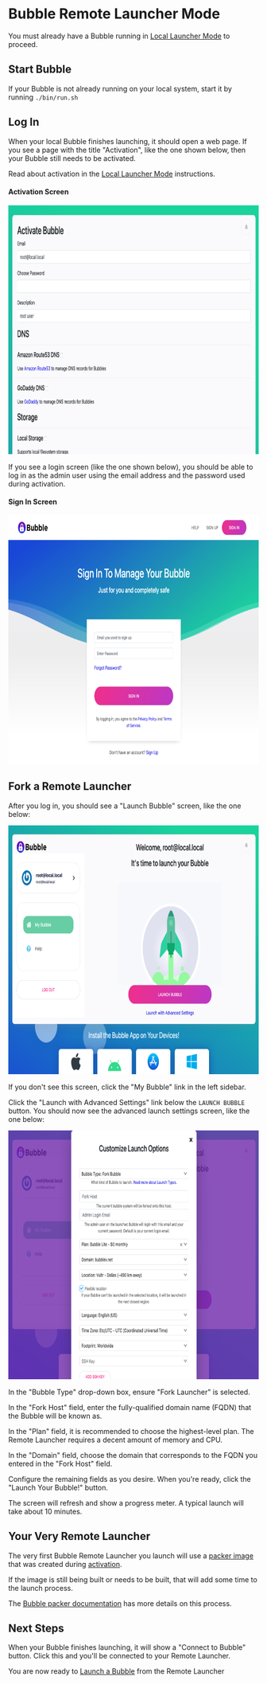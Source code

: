 Bubble Remote Launcher Mode
===========================
You must already have a Bubble running in [Local Launcher Mode](local-launcher.md) to proceed.

## Start Bubble
If your Bubble is not already running on your local system, start it by running `./bin/run.sh`

## Log In
When your local Bubble finishes launching, it should open a web page. If you see a page with the title "Activation",
like the one shown below, then your Bubble still needs to be activated.

Read about activation in the [Local Launcher Mode](local-launcher.md) instructions.

#### Activation Screen
  <a href="img/activation.png"><img src="img/activation.png" alt="screenshot of Activation page" height="500"/></a>

If you see a login screen (like the one shown below), you should be able to log in as the admin user using the email
address and the password used during activation.

#### Sign In Screen
  <a href="img/sign_in.png"><img src="img/sign_in.png" alt="screenshot of Sign In page" height="500"/></a>

## Fork a Remote Launcher
After you log in, you should see a "Launch Bubble" screen, like the one below:

  <a href="img/launch_bubble.png"><img src="img/launch_bubble.png" alt="screenshot of Launch Bubble page" height="500"/></a>

If you don't see this screen, click the "My Bubble" link in the left sidebar.

Click the "Launch with Advanced Settings" link below the `LAUNCH BUBBLE` button.
You should now see the advanced launch settings screen, like the one below:

   <a href="img/launch_settings.png"><img src="img/launch_settings.png" alt="screenshot of Launch Settings" height="500"/></a>

In the "Bubble Type" drop-down box, ensure "Fork Launcher" is selected.

In the "Fork Host" field, enter the fully-qualified domain name (FQDN) that the Bubble will be known as.

In the "Plan" field, it is recommended to choose the highest-level plan. The Remote Launcher requires a decent amount
of memory and CPU.

In the "Domain" field, choose the domain that corresponds to the FQDN you entered in the "Fork Host" field.

Configure the remaining fields as you desire. When you're ready, click the "Launch Your Bubble!" button.

The screen will refresh and show a progress meter. A typical launch will take about 10 minutes.

## Your Very Remote Launcher
The very first Bubble Remote Launcher you launch will use a [packer image](packer.md) that was created
during [activation](activation.md).

If the image is still being built or needs to be built, that will add some time to the launch process.

The [Bubble packer documentation](packer.md) has more details on this process. 

## Next Steps
When your Bubble finishes launching, it will show a "Connect to Bubble" button. Click this and you'll be connected
to your Remote Launcher.

You are now ready to [Launch a Bubble](launch-node.md) from the Remote Launcher
